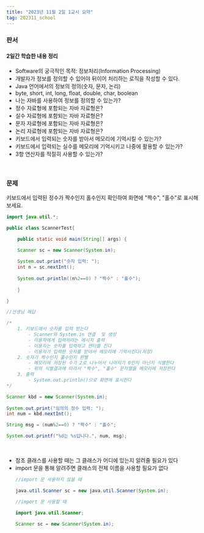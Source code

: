 ```yaml
---
title: "2023년 11월 2일 1교시 요약"
tag: 202311_school
---
```


### 판서
#### 2일간 학습한 내용 정리
- Software의 궁극적인 목적: 정보처리(Information Processing)
- 개발자가 정보를 정의할 수 있어야 뒤이어 처리하는 로직을 작성할 수 있다.
- Java 언어에서의 정보의 정의(숫자, 문자, 논리)
- byte, short, int, long, float, double, char, boolean
- 나는 자바를 사용하여 정보를 정의할 수 있는가?
- 정수 자료형에 포함되는 자바 자료형은?
- 실수 자료형에 포함되는 자바 자료형은?
- 문자 자료형에 포함되는 자바 자료형은?
- 논리 자료형에 포함되는 자바 자료형은?
- 키보드에서 입력되는 숫자를 받아서 메모리에 기억시킬 수 있는가?
- 키보드에서 입력되는 실수를 메모리에 기억시키고 나중에 활용할 수 있는가?
- 3항 연산자를 적절히 사용할 수 있는가?
<br>

### 문제
키보드에서 입력된 정수가 짝수인지 홀수인지 확인하여 화면에 "짝수", "홀수"로 표시해보세요.

```java
import java.util.*;

public class ScannerTest{

	public static void main(String[] args) {

	Scanner sc = new Scanner(System.in);
	
	System.out.print("숫자 입력: ");
	int n = sc.nextInt();
	
	System.out.println((n%2==0) ? "짝수" : "홀수");
	
	}

}

//선생님 해답

/*
	1. 키보드에서 숫자를 입력 받는다
		- Scanner와 System.in 연결  및 생성
		- 이용자에게 입력하라는 메시지 출력
		- 이용자는 숫자를 입력하고 엔터를 친다
		- 이용자가 입력한 숫자를 받아서 메모리에 기억시킨다(저장)
	2. 숫자가 짝수인지 홀수인지 판별
		- 메모리에 저장된 수가 2로 나누어서 나머지가 0인지 아닌지 식별한다
		- 위의 식별결과에 따라서 "짝수", "홀수" 문자열을 메모리에 저장한다
	3. 출력
		- System.out.println()으로 화면에 표시한다
*/

Scanner kbd = new Scanner(System.in);
	
System.out.print("임의의 정수 입력: ");
int num = kbd.nextInt();

String msg = (num%2==0) ? "짝수" : "홀수";

System.out.printf("%d는 %s입니다.", num, msg);
```
<br>

- 참조 클래스를 사용할 때는 그 클래스가 어디에 있는지 알려줄 필요가 있다
- import 문을 통해 알려주면 클래스의 전체 이름을 사용할 필요가 없다
    ```java
    //import 문 사용하지 않을 때

    java.util.Scanner sc = new java.util.Scanner(System.in);

    //import 문 사용할 때

    import java.util.Scanner;

    Scanner sc = new Scanner(System.in);
    ```




